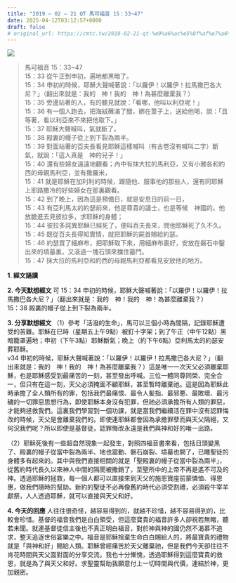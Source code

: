 ```yaml
---
title: "2019 – 02 – 21 QT 馬可福音 15：33~47"
date: 2025-04-12T03:12:57+0800
draft: false
# original_url: https://cmtc.tw/2019-02-21-qt-%e9%a6%ac%e5%8f%af%e7%a6%8f%e9%9f%b3-15%ef%bc%9a3347
---
```


![](/images/qt.jpg)
> 馬可福音 15：33\~47  
> 15：33 從午正到申初，遍地都黑暗了。  
> 15：34 申初的時候，耶穌大聲喊著說：「以羅伊！以羅伊！拉馬撒巴各大尼？」（翻出來就是：我的　神！我的　神！為甚麼離棄我？）  
> 15：35 旁邊站著的人，有的聽見就說：「看哪，他叫以利亞呢！」  
> 15：36 有一個人跑去，把海絨蘸滿了醋，綁在葦子上，送給他喝，說：「且等著，看以利亞來不來把他取下。」  
> 15：37 耶穌大聲喊叫，氣就斷了。  
> 15：38 殿裏的幔子從上到下裂為兩半。  
> 15：39 對面站著的百夫長看見耶穌這樣喊叫（有古卷沒有喊叫二字）斷氣，就說：「這人真是　神的兒子！」  
> 15：40 還有些婦女遠遠地觀看；內中有抹大拉的馬利亞，又有小雅各和約西的母親馬利亞，並有撒羅米，  
> 15：41 就是耶穌在加利利的時候，跟隨他、服事他的那些人，還有同耶穌上耶路撒冷的好些婦女在那裏觀看。  
> 15：42 到了晚上，因為這是預備日，就是安息日的前一日，  
> 15：43 有亞利馬太的約瑟前來，他是尊貴的議士，也是等候　神國的。他放膽進去見彼拉多，求耶穌的身體；  
> 15：44 彼拉多詫異耶穌已經死了，便叫百夫長來，問他耶穌死了久不久。  
> 15：45 既從百夫長得知實情，就把耶穌的屍首賜給約瑟。  
> 15：46 約瑟買了細麻布，把耶穌取下來，用細麻布裹好，安放在磐石中鑿出來的墳墓裏，又滾過一塊石頭來擋住墓門。  
> 15：47 抹大拉的馬利亞和約西的母親馬利亞都看見安放他的地方。

**1. 經文誦讀**

**2.  今天默想經文**
可 15：34 申初的時候，耶穌大聲喊著說：「以羅伊！以羅伊！拉馬撒巴各大尼？」（翻出來就是：我的　神！我的　神！為甚麼離棄我？）  
15：38 殿裏的幔子從上到下裂為兩半。

**3. 分享默想經文**
（1）參考「活潑的生命」，馬可以三個小時為間隔，記錄耶穌遭受的苦難。耶穌在巳時（星期五上午9點）被釘十字架；到了午正（中午12點）黑暗籠罩遍地；申初（下午3點）耶穌斷氣；晚上（約下午6點）亞利馬太的約瑟安葬耶穌。  
v34 申初的時候，耶穌大聲喊著說：「以羅伊！以羅伊！拉馬撒巴各大尼？」（翻出來就是：我的　神！我的　神！為甚麼離棄我？）這是唯一一次天父必須離棄耶穌，也是耶穌感受到最痛苦的一刻，甚至發出呼喊。三位一體同尊同榮、完全合一，但只有在這一刻，天父必須掩面不顧耶穌，甚至暫時離棄祂。這是因為耶穌此時承擔了全人類所有的罪，包括我們最痛恨、最令人髪指、最邪悪、最敗壞、最污穢的一切罪惡思想行為，即使耶穌本身沒有犯罪，但祂必須承擔所有人類的罪惡，才能夠拯救我們。這裏我們學習到一個功課，就是當我們繼續活在罪中沒有認罪悔改的時候，天父是會離棄我們的。即使連耶穌都會因為承擔罪孽而與天父隔絕，又何況我們呢？所以即使是基督徒，認罪悔改永遠是我們與神和好的唯一出路。

（2）耶穌死後有一些超自然現象一起發生，對照四福音書來看，包括日頭變黑了、殿裏的幔子從當中裂為兩半、地也震動、磐石崩裂、墳墓也開了，已睡聖徒的身體多有起來的。其中與我們直接相關的就是「聖殿裏的幔子從當中裂為兩半」，從舊約時代長久以來神人中間的隔閡被撒銷了，至聖所中的上帝不再是遙不可及的神。透過耶穌的拯救，每一個人都可以直接來到天父的施恩寶座前蒙憐恤、得恩惠，做我們隨時的幫助。新約的聖徒不必再像舊約時代必須受割禮，必須殺牛宰羊獻祭，人人透過耶穌，就可以直接與天父和好。

**4. 今天的回應**
人往往很奇怪，越容易得到的，就越不珍惜，越不容易得到的，比較會珍惜。基督的福音我們是白白領受，但這麼寶貴的福音許多人卻視若無睹，聽若未聞。就連基督徒信主後也不真正明白福音，對於神與神的國仍然不渴慕不追求，整天追逐世俗宴樂之中。福音是耶穌捨棄生命白白賜給人的，將最寶貴的禮物就是「與神和好」賜給人類。耶穌曾經痛苦於天父離棄祂，但是我們今天卻往往不肯花時間與天父面對面的分享交流。我也十分慚愧，透過耶穌得到這麼寶貴的救恩，就是為了與天父和好。求聖靈幫助我願意付上一切時間與代價，連結於神，更加親密。
